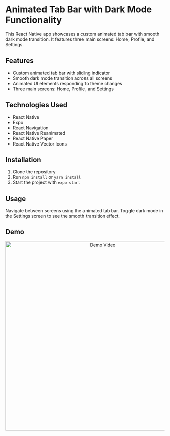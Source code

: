 # Animated Tab Bar with Dark Mode Functionality

This React Native app showcases a custom animated tab bar with smooth dark mode transition. It features three main screens: Home, Profile, and Settings.

## Features

- Custom animated tab bar with sliding indicator
- Smooth dark mode transition across all screens
- Animated UI elements responding to theme changes
- Three main screens: Home, Profile, and Settings

## Technologies Used

- React Native
- Expo
- React Navigation
- React Native Reanimated
- React Native Paper
- React Native Vector Icons

## Installation

1. Clone the repository
2. Run `npm install` or `yarn install`
3. Start the project with `expo start`

## Usage

Navigate between screens using the animated tab bar. Toggle dark mode in the Settings screen to see the smooth transition effect.

## Demo

<p align="center">
  <a href="https://github.com/user-attachments/assets/af10d35e-f1c8-4a3e-8b42-14712fb08a97">
    <img src="https://github.com/user-attachments/assets/af10d35e-f1c8-4a3e-8b42-14712fb08a97" alt="Demo Video" width="600">
  </a>
</p>
